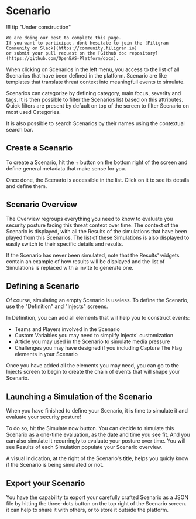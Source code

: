 # Scenario
!!! tip "Under construction"

    We are doing our best to complete this page. 
    If you want to participae, dont hesitate to join the [Filigran Community on Slack](https://community.filigran.io) 
    or submit your pull request on the [Github doc repository](https://github.com/OpenBAS-Platform/docs).



When clicking on Scenarios in the left menu, you access to the list of all Scenarios that have been defined in the platform. Scenario are like templates that translate threat context into meaningfull events to simulate.

Scenarios can categorize by defining category, main focus, severity and tags. It is then possible to filter the Scenarios list based on this attributes. Quick filters are present by default on top of the screen to filter Scenario on most used Categories.

It is also possible to search Scenarios by their names using the contextual search bar.

<!-- screenshot du screen de la liste de scenarios -->


## Create a Scenario

To create a Scenario, hit the + button on the bottom right of the screen and define general metadata that make sense for you. 

Once done, the Scenario is accessible in the list. Click on it to see its details and define them.

## Scenario Overview

The Overview regroups everything you need to know to evaluate you security posture facing this threat context over time. The context of the Scenario is displayed, with all the Results of the simulations that have been played from this Scenarios. The list of these Simulations is also displayed to easily switch to their specific details and results.

If the Scenario has never been simulated, note that the Results' widgets contain an example of how results will be displayed and the list of Simulations is replaced with a invite to generate one.

<!-- screenshot de l'overview d'un scenario simulé plusieurs fois -->

## Defining a Scenario

Of course, simulating an empty Scenario is useless. To define the Scenario, use the "Definition" and "Injects" screens.

In Definition, you can add all elements that will help you to construct events:
- Teams and Players involved in the Scenario
- Custom Variables you may need to simplify Injects' customization
- Article you may used in the Scenario to simulate media pressure
- Challenges you may have designed if you including Capture The Flag elements in your Scenario

<!-- screenshot of the Definition screen with elements inside -->

Once you have added all the elements you may need, you can go to the Injects screen to begin to create the chain of events that will shape your Scenario.

<!-- this part will depend on what has been finally designed for the inject creation funnel. THis part must also link the Injects documentation page -->

## Launching a Simulation of the Scenario

When you have finished to define your Scenario, it is time to simulate it and evaluate your security posture!

To do so, hit the Simulate now button. You can decide to simulate this Scenario as a one-time evaluation, as the date and time you see fit. And you can also simulate it recurringly to evaluate your posture over time. You will see Results of each Simulation populate your Scenario overview.

A visual indication, at the right of the Scenario's title, helps you quicly know if the Scenario is being simulated or not.

## Export your Scenario

You have the capability to export your carefully crafted Scenario as a JSON file by hitting the three-dots button on the top right of the Scenario screen. it can help to share it with others, or to store it outside the platform.